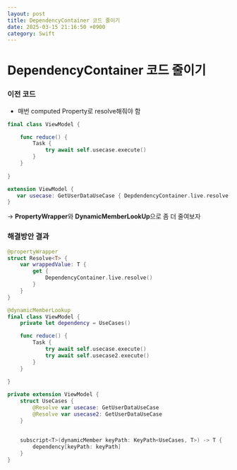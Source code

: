 ```yaml
---
layout: post
title: DependencyContainer 코드 줄이기
date: 2025-03-15 21:16:50 +0900
category: Swift
---
```

# DependencyContainer 코드 줄이기

### 이전 코드

- 매번 computed Property로 resolve해줘야 함

```swift
final class ViewModel {

    func reduce() {
        Task {
            try await self.usecase.execute()
        }
    }
   
}

extension ViewModel {
   var usecase: GetUserDataUseCase { DepdendencyContainer.live.resolve() }
}
```

→ **PropertyWrapper**와 **DynamicMemberLookUp**으로 좀 더 줄여보자

### 해결방안 결과

```swift
@propertyWrapper
struct Resolve<T> {
    var wrappedValue: T {
        get {
            DependencyContainer.live.resolve()
        }
    }
}

@dynamicMemberLookup
final class ViewModel {
    private let dependency = UseCases()

    func reduce() {
        Task {
            try await self.usecase.execute()
            try await self.usecase2.execute()
        }
    }
   
}

private extension ViewModel {
    struct UseCases {
        @Resolve var usecase: GetUserDataUseCase
        @Resolve var usecase2: GetUserDataUseCase
    }
    
    
    subscript<T>(dynamicMember keyPath: KeyPath<UseCases, T>) -> T {
        dependency[keyPath: keyPath]
    }
}
```
